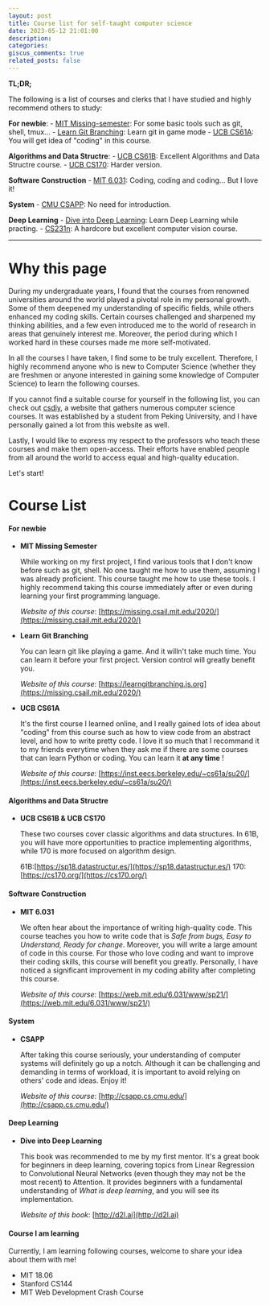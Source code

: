 ```yaml
---
layout: post
title: Course list for self-taught computer science
date: 2023-05-12 21:01:00
description:
categories:
giscus_comments: true
related_posts: false
---
```


**TL;DR;**

The following is a list of courses and clerks that I have studied and highly recommend others to study:

**For newbie**:
    - [MIT Missing-semester](https://missing.csail.mit.edu/2020/): For some basic tools such as git, shell, tmux...
    - [Learn Git Branching](https://learngitbranching.js.org): Learn git in game mode
    - [UCB CS61A](https://inst.eecs.berkeley.edu/~cs61a/su20/): You will get idea of "coding" in this course.

**Algorithms and Data Structre**:
    - [UCB CS61B](https://sp18.datastructur.es/): Excellent Algorithms and Data Structre course.
    - [UCB CS170](https://cs170.org/): Harder version.

**Software Construction**
    - [MIT 6.031](https://web.mit.edu/6.031/www/sp21/): Coding, coding and coding... But I love it!

**System**
    - [CMU CSAPP](http://csapp.cs.cmu.edu/): No need for introduction.

**Deep Learning**
    - [Dive into Deep Learning](http://d2l.ai): Learn Deep Learning while practing.
    - [CS231n](http://cs231n.stanford.edu): A hardcore but excellent computer vision course.

<!-- 1. **Book**: Dive into deep Learning
1. **CMU**: CSAPP
2. **MIT**: 6.031-Software Construction, Missing-semester
3. **Standford**: CS231n
4. **UCB**: CS61a, CS61b, CS170 -->

---

# Why this page

During my undergraduate years, I found that the courses from renowned universities around the world played a pivotal role in my personal growth. Some of them deepened my understanding of specific fields, while others enhanced my coding skills. Certain courses challenged and sharpened my thinking abilities, and a few even introduced me to the world of research in areas that genuinely interest me. Moreover, the period during which I worked hard in these courses made me more self-motivated.

In all the courses I have taken, I find some to be truly excellent. Therefore, I highly recommend anyone who is new to Computer Science (whether they are freshmen or anyone interested in gaining some knowledge of Computer Science) to learn the following courses.

If you cannot find a suitable course for yourself in the following list, you can check out [csdiy](https://csdiy.wiki), a website that gathers numerous computer science courses. It was established by a student from Peking University, and I have personally gained a lot from this website as well.

Lastly, I would like to express my respect to the professors who teach these courses and make them open-access. Their efforts have enabled people from all around the world to access equal and high-quality education.

Let's start!

# Course List

#### For newbie

- **MIT Missing Semester**
  
  While working on my first project, I find various tools that I don't know before such as git, shell. No one taught me how to use them, assuming I was already proficient. This course taught me how to use these tools. I highly recommend taking this course immediately after or even during learning your first programming language.

  _Website of this course_: [https://missing.csail.mit.edu/2020/](https://missing.csail.mit.edu/2020/)

- **Learn Git Branching**

  You can learn git like playing a game. And it willn't take much time. You can learn it before your first project. Version control will greatly benefit you.

  _Website of this course_: [https://learngitbranching.js.org](https://missing.csail.mit.edu/2020/)

- **UCB CS61A**

  It's the first course I learned online, and I really gained lots of idea about "coding" from this course such as how to view code from an abstract level, and how to write pretty code. I love it so much that I recommand it to my friends everytime when they ask me if there are some courses that can learn Python or coding. You can learn it **at any time** !

  _Website of this course_: [https://inst.eecs.berkeley.edu/~cs61a/su20/](https://inst.eecs.berkeley.edu/~cs61a/su20/)

#### Algorithms and Data Structre

- **UCB CS61B & UCB CS170**

  These two courses cover classic algorithms and data structures. In 61B, you will have more opportunities to practice implementing algorithms, while 170 is more focused on algorithm design.

  61B:[https://sp18.datastructur.es/](https://sp18.datastructur.es/)
  170:[https://cs170.org/](https://cs170.org/)

#### Software Construction

- **MIT 6.031**

  We often hear about the importance of writing high-quality code. This course teaches you how to write code that is _Safe from bugs, Easy to Understand, Ready for change_. Moreover, you will write a large amount of code in this course. For those who love coding and want to improve their coding skills, this course will benefit you greatly. Personally, I have noticed a significant improvement in my coding ability after completing this course.

  _Website of this course_: [https://web.mit.edu/6.031/www/sp21/](https://web.mit.edu/6.031/www/sp21/)

#### System

- **CSAPP**
  
  After taking this course seriously, your understanding of computer systems will definitely go up a notch. Although it can be challenging and demanding in terms of workload, it is important to avoid relying on others' code and ideas. Enjoy it!

  _Website of this course_: [http://csapp.cs.cmu.edu/](http://csapp.cs.cmu.edu/)

#### Deep Learning

- **Dive into Deep Learning**

  This book was recommended to me by my first mentor. It's a great book for beginners in deep learning, covering topics from Linear Regression to Convolutional Neural Networks (even though they may not be the most recent) to Attention. It provides beginners with a fundamental understanding of _What is deep learning_, and you will see its implementation.

  _Website of this book_: [http://d2l.ai](http://d2l.ai)

#### Course I am learning

Currently, I am learning following courses, welcome to share your idea about them with me!

- MIT 18.06
- Stanford CS144
- MIT Web Development Crash Course
